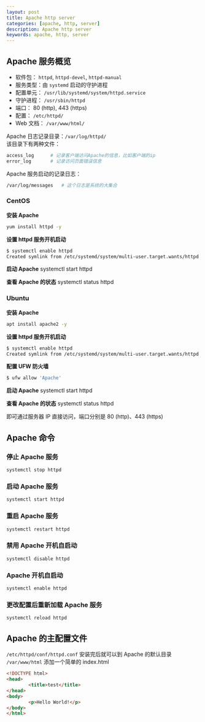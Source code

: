 ```yaml
---
layout: post
title: Apache http server
categories: [apache, http, server]
description: Apache http server
keywords: apache, http, server
---
```

## Apache 服务概览
- 软件包： `httpd`, `httpd-devel`, `httpd-manual`
- 服务类型：由 `systemd` 启动的守护进程
- 配置单元： `/usr/lib/systemd/system/httpd.service`
- 守护进程： `/usr/sbin/httpd`
- 端口： 80 (http), 443 (https)
- 配置： `/etc/httpd/`
- Web 文档： `/var/www/html/`

Apache 日志记录目录：`/var/log/httpd/`  
该目录下有两种文件：
``` sh
access_log      # 记录客户端访问Apache的信息，比如客户端的ip
error_log       # 记录访问页面错误信息
```

Apache 服务启动的记录日志：
``` sh
/var/log/messages   # 这个日志是系统的大集合
```

### CentOS

**安装 Apache**
``` sh
yum install httpd -y
```

**设置 httpd 服务开机启动**
``` sh
$ systemctl enable httpd
Created symlink from /etc/systemd/system/multi-user.target.wants/httpd.service to /usr/lib/systemd/system/httpd.service.
```

**启动 Apache**
systemctl start httpd

**查看 Apache 的状态**
systemctl status httpd

### Ubuntu
**安装 Apache**
``` sh
apt install apache2 -y
```

**设置 httpd 服务开机启动**
``` sh
$ systemctl enable httpd
Created symlink from /etc/systemd/system/multi-user.target.wants/httpd.service to /usr/lib/systemd/system/httpd.service.
```

**配置 UFW 防火墙**
``` sh
$ ufw allow 'Apache'
```

**启动 Apache**
systemctl start httpd

**查看 Apache 的状态**
systemctl status httpd

即可通过服务器 IP 直接访问，端口分别是 80 (http)、443 (https)

## Apache 命令
### 停止 Apache 服务
`systemctl stop httpd`

### 启动 Apache 服务
`systemctl start httpd`

### 重启 Apache 服务
`systemctl restart httpd`

### 禁用 Apache 开机自启动
`systemctl disable httpd`

### Apache 开机自启动
`systemctl enable httpd`

### 更改配置后重新加载 Apache 服务
`systemctl reload httpd`

## Apache 的主配置文件
`/etc/httpd/conf/httpd.conf` 安装完后就可以到 Apache 的默认目录 `/var/www/html` 添加一个简单的 index.html

``` html
<!DOCTYPE html>
<head>
        <title>test</title>
</head>
<body>
        <p>Hello World!</p>
</body>
</html>
```
